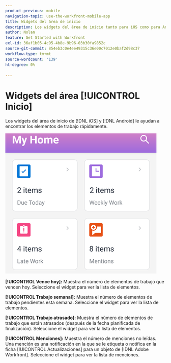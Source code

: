 ```yaml
---
product-previous: mobile
navigation-topic: use-the-workfront-mobile-app
title: Widgets del área de inicio
description: Los widgets del área de inicio tanto para iOS como para Android le ayudan a encontrar los elementos de trabajo rápidamente.
author: Nolan
feature: Get Started with Workfront
exl-id: 36af1b05-4c95-4b8e-9b96-03b30fa9852c
source-git-commit: 854eb3c0e4ee49315c36e00c7012e0baf2d98c37
workflow-type: tm+mt
source-wordcount: '139'
ht-degree: 0%

---
```


# Widgets del área [!UICONTROL Inicio]

Los widgets del área de inicio de [!DNL iOS] y [!DNL Android] le ayudan a encontrar los elementos de trabajo rápidamente.

![Widgets de área de inicio](assets/mobile-home-area-widgets.png)

**[!UICONTROL Vence hoy]:** Muestra el número de elementos de trabajo que vencen hoy. Seleccione el widget para ver la lista de elementos.

**[!UICONTROL Trabajo semanal]:** Muestra el número de elementos de trabajo pendientes esta semana. Seleccione el widget para ver la lista de elementos.

**[!UICONTROL Trabajo atrasado]:** Muestra el número de elementos de trabajo que están atrasados (después de la fecha planificada de finalización). Seleccione el widget para ver la lista de elementos.

**[!UICONTROL Menciones]:** Muestra el número de menciones no leídas. Una mención es una notificación en la que se le etiqueta o notifica en la ficha [!UICONTROL Actualizaciones] para un objeto de [!DNL Adobe Workfront]. Seleccione el widget para ver la lista de menciones.
